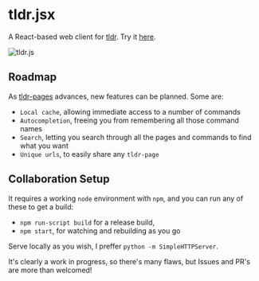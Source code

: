# tldr.jsx
A React-based web client for [tldr](https://github.com/tldr-pages/tldr). Try it [here](http://www.ostera.io/tldr.jsx).

![tldr.js](https://s3.amazonaws.com/ostera.io/tldr.jsx.jpg)

## Roadmap

As [tldr-pages](https://github.com/tldr-pages/tldr) advances, new features can be planned. Some are:

* `Local cache`, allowing immediate access to a number of commands
* `Autocompletion`, freeing you from remembering all those command names
* `Search`, letting you search through all the pages and commands to find what you want
* `Unique urls`, to easily share any `tldr-page`

## Collaboration Setup

It requires a working `node` environment with `npm`, and you can run any of these to get a build:

* `npm run-script build` for a release build, 
* `npm start`, for watching and rebuilding as you go

Serve locally as you wish, I preffer `python -m SimpleHTTPServer`.

It's clearly a work in progress, so there's many flaws, but Issues and PR's are more than welcomed! 
